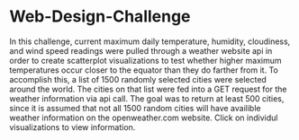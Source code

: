 # Web-Design-Challenge

In this challenge, current maximum daily temperature, humidity, cloudiness, and wind speed readings were pulled through a weather website api in order to create scatterplot visualizations to test whether higher maximum temperatures occur closer to the equator than they do farther from it. To accomplish this, a list of 1500 randomly selected cities were selected around the world. The cities on that list were fed into a GET request for the weather information via api call. The goal was to return at least 500 cities, since it is assumed that not all 1500 random cities will have availible weather information on the openweather.com website. Click on individul visualizations to view information.
